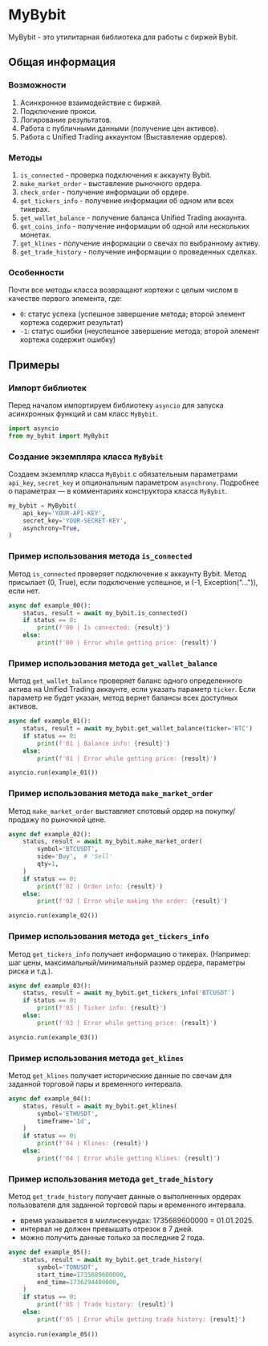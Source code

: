 # MyBybit
MyBybit - это утилитарная библиотека для работы с биржей Bybit.

## Общая информация
### Возможности
1. Асинхронное взаимодействие с биржей.
2. Подключение прокси.
3. Логирование результатов.
4. Работа с публичными данными (получение цен активов).
5. Работа с Unified Trading аккаунтом (Выставление ордеров).

### Методы
1. `is_connected` - проверка подключения к аккаунту Bybit.
2. `make_market_order` - выставление рыночного ордера.
3. `check_order` - получение информации об ордере. 
4. `get_tickers_info` - получение информации об одном или всех тикерах.
5. `get_wallet_balance` - получение баланса Unified Trading аккаунта.
6. `get_coins_info` - получение информации об одной или нескольких монетах. 
7. `get_klines` - получение информации о свечах по выбранному активу.
8. `get_trade_history` - получение информации о проведенных сделках.

### Особенности
Почти все методы класса возвращают кортежи с целым числом в качестве первого элемента, где:
- `0`: статус успеха (успешное завершение метода; второй элемент кортежа содержит результат)
- `-1`: статус ошибки (неуспешное завершение метода; второй элемент кортежа содержит ошибку)

## Примеры
### Импорт библиотек
Перед началом импортируем библиотеку `asyncio` для запуска асинхронных функций и сам класс `MyBybit`.
```python
import asyncio
from my_bybit import MyBybit
```

### Создание экземпляра класса `MyBybit`
Создаем экземпляр класса `MyBybit` с обязательным параметрами `api_key`, `secret_key` и опциональным параметром `asynchrony`. Подробнее о параметрах — в комментариях конструктора класса `MyBybit`. 
```python
my_bybit = MyBybit(
    api_key='YOUR-API-KEY',
    secret_key='YOUR-SECRET-KEY',
    asynchrony=True,
)
```

### Пример использования метода `is_connected`
Метод `is_connected` проверяет подключение к аккаунту Bybit. Метод присылает (0, True), если подключение успешное, и (-1, Exception("...")), если нет.
```python
async def example_00():
    status, result = await my_bybit.is_connected()
    if status == 0:
        print(f'00 | Is connected: {result}')
    else:
        print(f'00 | Error while getting price: {result}')
```

### Пример использования метода `get_wallet_balance`
Метод `get_wallet_balance` проверяет баланс одного определенного актива на Unified Trading аккаунте, если указать параметр `ticker`. Если параметр не будет указан, метод вернет балансы всех доступных активов.
```python
async def example_01():
    status, result = await my_bybit.get_wallet_balance(ticker='BTC')
    if status == 0:
        print(f'01 | Balance info: {result}')
    else:
        print(f'01 | Error while getting price: {result}')

asyncio.run(example_01())
```

### Пример использования метода `make_market_order`
Метод `make_market_order` выставляет спотовый ордер на покупку/продажу по рыночной цене.
```python
async def example_02():
    status, result = await my_bybit.make_market_order(
        symbol='BTCUSDT',
        side='Buy',  # 'Sell'
        qty=1,
    )
    if status == 0:
        print(f'02 | Order info: {result}')
    else:
        print(f'02 | Error while making the order: {result}')

asyncio.run(example_02())
```

### Пример использования метода `get_tickers_info`
Метод `get_tickers_info` получает информацию о тикерах. (Например: шаг цены, максимальный/минимальный размер ордера, параметры риска и т.д.).
```python
async def example_03():
    status, result = await my_bybit.get_tickers_info('BTCUSDT')
    if status == 0:
        print(f'03 | Ticker info: {result}')
    else:
        print(f'03 | Error while getting price: {result}')

asyncio.run(example_03())
```

### Пример использования метода `get_klines`
Метод `get_klines` получает исторические данные по свечам для заданной торговой пары и временного интервала.

```python
async def example_04():
    status, result = await my_bybit.get_klines(
        symbol='ETHUSDT',
        timeframe='1d',
    )
    if status == 0:
        print(f'04 | Klines: {result}')
    else:
        print(f'04 | Error while getting klines: {result}')
```

### Пример использования метода `get_trade_history`
Метод `get_trade_history` получает данные о выполненных ордерах пользователя для заданной торговой пары и временного интервала.
- время указывается в миллисекундах: 1735689600000 = 01.01.2025.
- интервал не должен превышать отрезок в 7 дней.
- можно получить данные только за последние 2 года.
```python
async def example_05():
    status, result = await my_bybit.get_trade_history(
        symbol='TONUSDT',
        start_time=1735689600000,
        end_time=1736294400000,
    )
    if status == 0:
        print(f'05 | Trade history: {result}')
    else:
        print(f'05 | Error while getting trade history: {result}')
        
asyncio.run(example_05())
```
